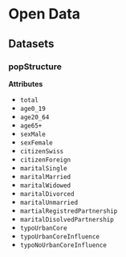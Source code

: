 # Open Data

## Datasets

### popStructure

**Attributes**
- ```total``` 
- ```age0_19``` 
- ```age20_64``` 
- ```age65+``` 
- ```sexMale``` 
- ```sexFemale``` 
- ```citizenSwiss``` 
- ```citizenForeign``` 
- ```maritalSingle``` 
- ```maritalMarried``` 
- ```maritalWidowed``` 
- ```maritalDivorced``` 
- ```maritalUnmarried``` 
- ```martialRegistredPartnership``` 
- ```maritalDisolvedPartnership``` 
- ```typoUrbanCore``` 
- ```typoUrbanCoreInfluence``` 
- ```typoNoUrbanCoreInfluence``` 
